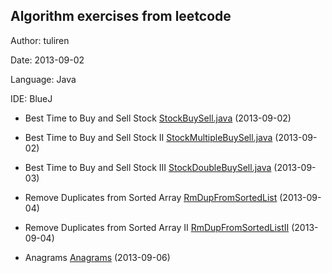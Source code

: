 Algorithm exercises from leetcode
---------------------------------
Author: tuliren

Date: 2013-09-02

Language: Java

IDE: BlueJ


- Best Time to Buy and Sell Stock [StockBuySell.java](https://github.com/tuliren/algorithm/blob/master/leetcode/StockBuySell.java) (2013-09-02)

- Best Time to Buy and Sell Stock II [StockMultipleBuySell.java](https://github.com/tuliren/algorithm/blob/master/leetcode/StockMultipleBuySell.java) (2013-09-02)

- Best Time to Buy and Sell Stock III
[StockDoubleBuySell.java](https://github.com/tuliren/algorithm/blob/master/leetcode/StockDoubleBuySell.java) (2013-09-03)

- Remove Duplicates from Sorted Array
[RmDupFromSortedList](https://github.com/tuliren/algorithm/blob/master/leetcode/RmDupFromSortedArray.java) (2013-09-04)

- Remove Duplicates from Sorted Array II [RmDupFromSortedListII](https://github.com/tuliren/algorithm/blob/master/leetcode/RmDupFromSortedArrayII.java) (2013-09-04)

- Anagrams [Anagrams](https://github.com/tuliren/algorithm/blob/master/leetcode/Anagrams.java) (2013-09-06)